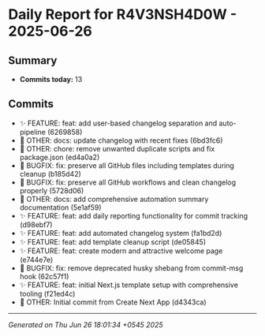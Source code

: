 # Daily Report for R4V3NSH4D0W - 2025-06-26

## Summary

- **Commits today:** 13

## Commits

- ✨ FEATURE: feat: add user-based changelog separation and auto-pipeline (6269858)
- 🔧 OTHER: docs: update changelog with recent fixes (6bd3fc6)
- 🔧 OTHER: chore: remove unwanted duplicate scripts and fix package.json (ed4a0a2)
- 🐛 BUGFIX: fix: preserve all GitHub files including templates during cleanup (b185d42)
- 🐛 BUGFIX: fix: preserve all GitHub workflows and clean changelog properly (5728d06)
- 🔧 OTHER: docs: add comprehensive automation summary documentation (5e1af59)
- ✨ FEATURE: feat: add daily reporting functionality for commit tracking (d98ebf7)
- ✨ FEATURE: feat: add automated changelog system (fa1bd2d)
- ✨ FEATURE: feat: add template cleanup script (de05845)
- ✨ FEATURE: feat: create modern and attractive welcome page (e744e7e)
- 🐛 BUGFIX: fix: remove deprecated husky shebang from commit-msg hook (62c57f1)
- ✨ FEATURE: feat: initial Next.js template setup with comprehensive tooling (f21ed4c)
- 🔧 OTHER: Initial commit from Create Next App (d4343ca)

---

_Generated on Thu Jun 26 18:01:34 +0545 2025_
